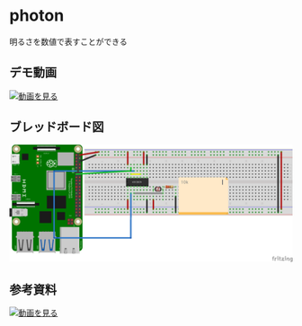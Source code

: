 # photon
明るさを数値で表すことができる

## デモ動画
[![動画を見る](https://img.youtube.com/vi/gcEYlXhs6y0/maxresdefault.jpg)](https://www.youtube.com/watch?v=gcEYlXhs6y0)


## ブレッドボード図
![回路図](https://github.com/ishi-0409/photon/blob/main/photon.png)

## 参考資料
[![動画を見る](https://img.youtube.com/vi/LLYJsXEQueM/maxresdefault.jpg)](https://www.youtube.com/watch?v=LLYJsXEQueM&t=1s)



